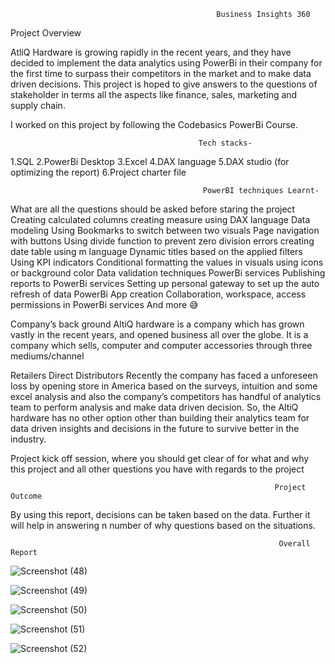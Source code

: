 
                                                  Business Insights 360


Project Overview

AtliQ Hardware is growing rapidly in the recent years, and they have decided to implement the data analytics using PowerBi in their company for the first time to surpass their competitors in the market and to make data driven decisions. This project is hoped to give answers to the questions of stakeholder in terms all the aspects like finance, sales, marketing and supply chain.

I worked on this project by following the Codebasics PowerBi Course.


                                              Tech stacks-

1.SQL
2.PowerBi Desktop
3.Excel
4.DAX language
5.DAX studio (for optimizing the report)
6.Project charter file


                                               PowerBI techniques Learnt-

What are all the questions should be asked before staring the project
Creating calculated columns
creating measure using DAX language
Data modeling
Using Bookmarks to switch between two visuals
Page navigation with buttons
Using divide function to prevent zero division errors
creating date table using m language
Dynamic titles based on the applied filters
Using KPI indicators
Conditional formatting the values in visuals using icons or background color
Data validation techniques
PowerBi services
Publishing reports to PowerBi services
Setting up personal gateway to set up the auto refresh of data
PowerBi App creation
Collaboration, workspace, access permissions in PowerBi services
And more 😅


Company’s back ground
AltiQ hardware is a company which has grown vastly in the recent years, and opened business all over the globe. It is a company which sells, computer and computer accessories through three mediums/channel

Retailers
Direct
Distributors
Recently the company has faced a unforeseen loss by opening store in America based on the surveys, intuition and some excel analysis and also the company’s competitors has handful of analytics team to perform analysis and make data driven decision. So, the AltiQ hardware has no other option other than building their analytics team for data driven insights and decisions in the future to survive better in the industry.

Project kick off session, where you should get clear of for what and why this project and all other questions you have with regards to the project



                                                               Project Outcome
By using this report, decisions can be taken based on the data. Further it will help in answering n number of why questions based on the situations.


                                                               
                                                                Overall Report




![Screenshot (48)](https://github.com/ridhi0228/Atliq-Hardware-Insights-360/assets/132190698/f32c99cd-ac5b-4668-a769-0fb3cbb60e4f)


![Screenshot (49)](https://github.com/ridhi0228/Atliq-Hardware-Insights-360/assets/132190698/146a21d1-b65c-4b5d-a963-4ec9c4305429)


![Screenshot (50)](https://github.com/ridhi0228/Atliq-Hardware-Insights-360/assets/132190698/77355154-3c3f-4135-8eff-1203d7288f8e)
                                                 
![Screenshot (51)](https://github.com/ridhi0228/Atliq-Hardware-Insights-360/assets/132190698/28e250e0-40e2-408d-a3bb-cf8094e98289)

![Screenshot (52)](https://github.com/ridhi0228/Atliq-Hardware-Insights-360/assets/132190698/16693501-7685-4bf1-b07c-2eda3e447e46)
